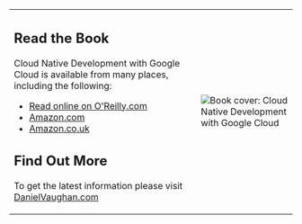 <table style="border: 0px solid transparent; border-collapse: collapse;">
 <tr>
  <td>
   <h2>Read the Book</h2>
   <p>Cloud Native Development with Google Cloud is available from many places, including the following:</p>
   <ul>
    <li><a href="https://learning.oreilly.com/library/view/programming-cloud-native/9781098145071/">Read online on O'Reilly.com</a></li>
    <li><a href="https://www.amazon.com/Programming-Cloud-Native-Applications-Google/dp/1098145089"> Amazon.com</a></li>
    <li><a href="https://www.amazon.co.uk/Programming-Cloud-Native-Applications-Google/dp/1098145089/">Amazon.co.uk</a></li>
   </ul>
   <h2>Find Out More</h2>
   <p>To get the latest information please visit <a href="https://danielvaughan.com/">DanielVaughan.com</a></p>
  </td>
  <td style="min-width: 75px; max-width: 300px">
   <image src="assets/compatcover.jpeg" align="center" alt="Book cover: Cloud Native Development with Google Cloud"></image>
  </td>
 </tr>
</table>
